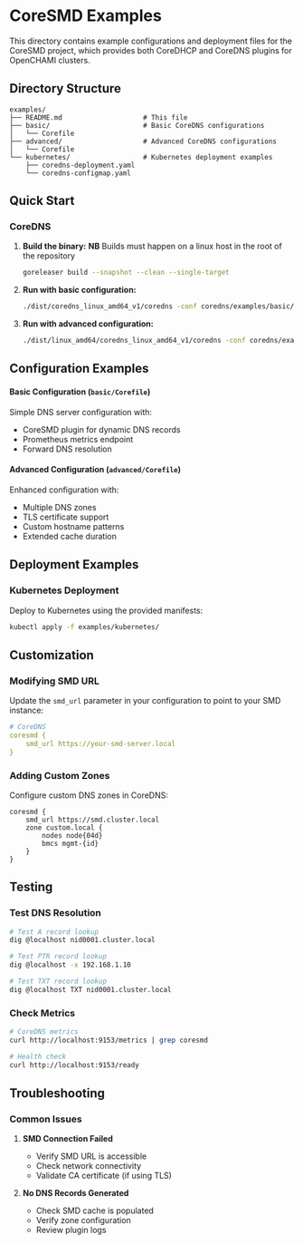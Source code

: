 # CoreSMD Examples

This directory contains example configurations and deployment files for the CoreSMD project, which provides both CoreDHCP and CoreDNS plugins for OpenCHAMI clusters.

## Directory Structure

```
examples/
├── README.md                    # This file
├── basic/                       # Basic CoreDNS configurations
│   └── Corefile
├── advanced/                    # Advanced CoreDNS configurations
│   └── Corefile
└── kubernetes/                  # Kubernetes deployment examples
    ├── coredns-deployment.yaml
    └── coredns-configmap.yaml
```

## Quick Start

### CoreDNS

1. **Build the binary:**
   **NB** Builds must happen on a linux host in the root of the repository
   ```bash
   goreleaser build --snapshot --clean --single-target
   ```

2. **Run with basic configuration:**
   ```bash
   ./dist/coredns_linux_amd64_v1/coredns -conf coredns/examples/basic/Corefile
   ```

3. **Run with advanced configuration:**
   ```bash
   ./dist/linux_amd64/coredns_linux_amd64_v1/coredns -conf coredns/examples/advanced/Corefile
   ```

## Configuration Examples

#### Basic Configuration (`basic/Corefile`)

Simple DNS server configuration with:
- CoreSMD plugin for dynamic DNS records
- Prometheus metrics endpoint
- Forward DNS resolution

#### Advanced Configuration (`advanced/Corefile`)

Enhanced configuration with:
- Multiple DNS zones
- TLS certificate support
- Custom hostname patterns
- Extended cache duration

## Deployment Examples

### Kubernetes Deployment

Deploy to Kubernetes using the provided manifests:

```bash
kubectl apply -f examples/kubernetes/
```

## Customization

### Modifying SMD URL

Update the `smd_url` parameter in your configuration to point to your SMD instance:

```yaml
# CoreDNS
coresmd {
    smd_url https://your-smd-server.local
}
```

### Adding Custom Zones

Configure custom DNS zones in CoreDNS:

```corefile
coresmd {
    smd_url https://smd.cluster.local
    zone custom.local {
        nodes node{04d}
        bmcs mgmt-{id}
    }
}
```

## Testing

### Test DNS Resolution

```bash
# Test A record lookup
dig @localhost nid0001.cluster.local

# Test PTR record lookup
dig @localhost -x 192.168.1.10

# Test TXT record lookup
dig @localhost TXT nid0001.cluster.local
```


### Check Metrics

```bash
# CoreDNS metrics
curl http://localhost:9153/metrics | grep coresmd

# Health check
curl http://localhost:9153/ready
```

## Troubleshooting

### Common Issues

1. **SMD Connection Failed**
   - Verify SMD URL is accessible
   - Check network connectivity
   - Validate CA certificate (if using TLS)

2. **No DNS Records Generated**
   - Check SMD cache is populated
   - Verify zone configuration
   - Review plugin logs
